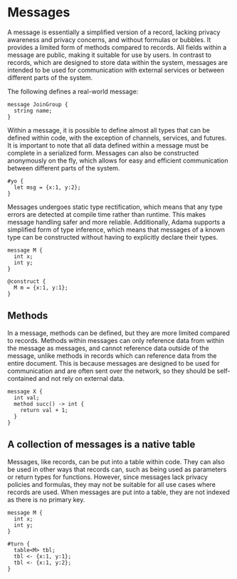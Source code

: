 # Messages

A message is essentially a simplified version of a record, lacking privacy awareness and privacy concerns, and without formulas or bubbles.
It provides a limited form of methods compared to records.
All fields within a message are public, making it suitable for use by users.
In contrast to records, which are designed to store data within the system, messages are intended to be used for communication with external services or between different parts of the system.

The following defines a real-world message:

```adama
message JoinGroup {
  string name;
}
```

Within a message, it is possible to define almost all types that can be defined within code, with the exception of channels, services, and futures.
It is important to note that all data defined within a message must be complete in a serialized form.
Messages can also be constructed anonymously on the fly, which allows for easy and efficient communication between different parts of the system.

```adama
#yo {
  let msg = {x:1, y:2};  
}
```


Messages undergoes static type rectification, which means that any type errors are detected at compile time rather than runtime.
This makes message handling safer and more reliable.
Additionally, Adama supports a simplified form of type inference, which means that messages of a known type can be constructed without having to explicitly declare their types.

```adama
message M {
  int x;
  int y;
}

@construct {
  M m = {x:1, y:1};
}
```

## Methods

In a message, methods can be defined, but they are more limited compared to records.
Methods within messages can only reference data from within the message as messages, and cannot reference data outside of the message, unlike methods in records which can reference data from the entire document.
This is because messages are designed to be used for communication and are often sent over the network, so they should be self-contained and not rely on external data.

```adama
message X {
  int val;
  method succ() -> int {
    return val + 1;
  }
}
```

## A collection of messages is a native table

Messages, like records, can be put into a table within code.
They can also be used in other ways that records can, such as being used as parameters or return types for functions.
However, since messages lack privacy policies and formulas, they may not be suitable for all use cases where records are used.
When messages are put into a table, they are not indexed as there is no primary key.

```adama
message M {
  int x;
  int y;
}

#turn {
  table<M> tbl;
  tbl <- {x:1, y:1};  
  tbl <- {x:1, y:2};  
}
```